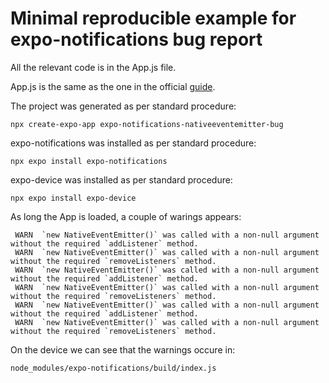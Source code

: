 # Minimal reproducible example for expo-notifications bug report

All the relevant code is in the App.js file.

App.js is the same as the one in the official [guide](https://docs.expo.dev/versions/latest/sdk/notifications/).

The project was generated as per standard procedure:

```
npx create-expo-app expo-notifications-nativeeventemitter-bug
```

expo-notifications was installed as per standard procedure:

```
npx expo install expo-notifications
```

expo-device was installed as per standard procedure:

```
npx expo install expo-device
```

As long the App is loaded, a couple of warings appears:

```
 WARN  `new NativeEventEmitter()` was called with a non-null argument without the required `addListener` method.
 WARN  `new NativeEventEmitter()` was called with a non-null argument without the required `removeListeners` method.
 WARN  `new NativeEventEmitter()` was called with a non-null argument without the required `addListener` method.
 WARN  `new NativeEventEmitter()` was called with a non-null argument without the required `removeListeners` method.
 WARN  `new NativeEventEmitter()` was called with a non-null argument without the required `addListener` method.
 WARN  `new NativeEventEmitter()` was called with a non-null argument without the required `removeListeners` method.
```

On the device we can see that the warnings occure in:
```
node_modules/expo-notifications/build/index.js
```
